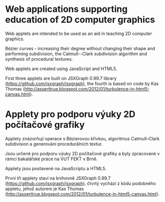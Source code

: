 # Web applications supporting education of 2D computer graphics
Web applets are intended to be used as an aid in teaching 2D computer graphics.

Bézier curves - increasing their degree without changing their shape and performing subdivision, the Catmull--Clark subdivision algorithm and synthesis of procedural textures. 

Web applets are created using JavaScript and HTML5.

First three applets are built on JSXGraph 0.99.7 library (https://github.com/jsxgraph/jsxgraph), the fourth is based on code by Kas Thomas (http://asserttrue.blogspot.com/2012/01/turbulence-in-html5-canvas.html).

# Applety pro podporu výuky 2D počítačové grafiky
Applety znázorňují operace s Bézierovou křivkou, algoritmus Catmull–Clark subdivision a generování procedurálních textur.

Jsou určené pro podporu výuky 2D počítačové grafiky a byly zpracované v rámci bakalářské práce na VUT FEKT v Brně.

Applety jsou postavené na JavaScriptu a HTML5.

První tři applety staví na knihovně JSXGraph 0.99.7 (https://github.com/jsxgraph/jsxgraph), čtvrtý vychází z kódu podobného appletu, jehož autorem je Kas Thomas (http://asserttrue.blogspot.com/2012/01/turbulence-in-html5-canvas.html).
